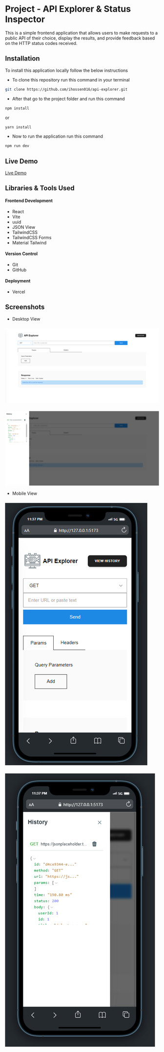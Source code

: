 # Project - API Explorer & Status Inspector

This is a simple frontend application that allows users to make requests to a public API of
their choice, display the results, and provide feedback based on the HTTP status codes received.

## Installation

To install this application locally follow the below instructions

-   To clone this repository run this command in your terminal

```bash
git clone https://github.com/ihossen016/api-explorer.git
```

-   After that go to the project folder and run this command

```bash
npm install
```

or

```bash
yarn install
```

-   Now to run the application run this command

```bash
npm run dev
```

## Live Demo

[Live Demo](https://api-explorer-three.vercel.app/)

## Libraries & Tools Used

#### Frontend Development

-   React
-   Vite
-   uuid
-   JSON View
-   TailwindCSS
-   TailwindCSS Forms
-   Material Tailwind

#### Version Control

-   Git
-   GitHub

#### Deployment

-   Vercel

## Screenshots

-   Desktop View

#####

![desktop-1](https://raw.githubusercontent.com/ihossen016/api-explorer/main/public/d1.png)

#####

![desktop-2](https://raw.githubusercontent.com/ihossen016/api-explorer/main/public/d2.png)

-   Mobile View

#####

![desktop-1](https://raw.githubusercontent.com/ihossen016/api-explorer/main/public/m1.png)

#####

![desktop-2](https://raw.githubusercontent.com/ihossen016/api-explorer/main/public/m2.png)
